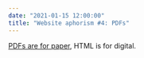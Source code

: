 ```yaml
---
date: "2021-01-15 12:00:00"
title: "Website aphorism #4: PDFs"
---
```



[PDFs are for paper](https://www.nngroup.com/articles/pdf-unfit-for-human-consumption/), HTML is for digital.

